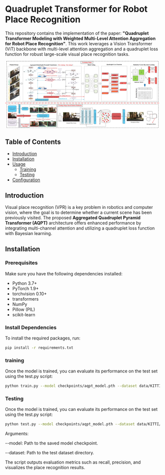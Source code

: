 # Quadruplet Transformer for Robot Place Recognition

This repository contains the implementation of the paper: **"Quadruplet Transformer Modeling with Weighted Multi-Level Attention Aggregation for Robot Place Recognition"**. This work leverages a Vision Transformer (ViT) backbone with multi-level attention aggregation and a quadruplet loss function for robust large-scale visual place recognition tasks.

![alt text](framework.jpg)

## Table of Contents

- [Introduction](#introduction)
- [Installation](#installation)
- [Usage](#usage)
  - [Training](#training)
  - [Testing](#testing)
- [Configuration](#configuration)


## Introduction

Visual place recognition (VPR) is a key problem in robotics and computer vision, where the goal is to determine whether a current scene has been previously visited. The proposed **Aggregated Quadruplet Pyramid Transformer (AQPT)** architecture offers enhanced performance by integrating multi-channel attention and utilizing a quadruplet loss function with Bayesian learning.

## Installation

### Prerequisites

Make sure you have the following dependencies installed:

- Python 3.7+
- PyTorch 1.9+
- torchvision 0.10+
- transformers
- NumPy
- Pillow (PIL)
- scikit-learn

### Install Dependencies

To install the required packages, run:

```bash
pip install -r requirements.txt
```
### training
Once the model is trained, you can evaluate its performance on the test set using the test.py script:
```bash
python train.py --model checkpoints/aqpt_model.pth --dataset data/KITTI/test/
```
### Testing
Once the model is trained, you can evaluate its performance on the test set using the test.py script:
```bash
python test.py --model checkpoints/aqpt_model.pth --dataset data/KITTI/test/
```
Arguments:

--model: Path to the saved model checkpoint.

--dataset: Path to the test dataset directory.

The script outputs evaluation metrics such as recall, precision, and visualizes the place recognition results.
              


